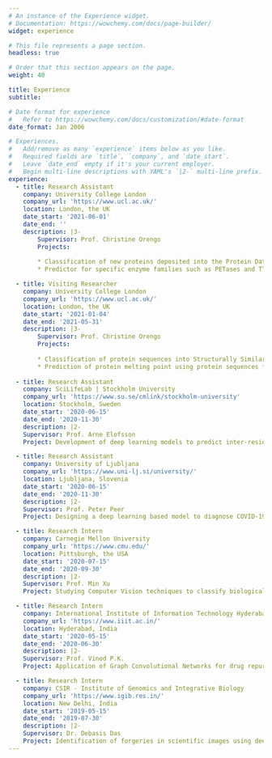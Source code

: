 ```yaml
---
# An instance of the Experience widget.
# Documentation: https://wowchemy.com/docs/page-builder/
widget: experience

# This file represents a page section.
headless: true

# Order that this section appears on the page.
weight: 40

title: Experience
subtitle:

# Date format for experience
#   Refer to https://wowchemy.com/docs/customization/#date-format
date_format: Jan 2006

# Experiences.
#   Add/remove as many `experience` items below as you like.
#   Required fields are `title`, `company`, and `date_start`.
#   Leave `date_end` empty if it's your current employer.
#   Begin multi-line descriptions with YAML's `|2-` multi-line prefix.
experience:
  - title: Research Assistant
    company: University College London
    company_url: 'https://www.ucl.ac.uk/'
    location: London, the UK
    date_start: '2021-06-01'
    date_end: ''
    description: |3-
        Supervisor: Prof. Christine Orengo
        Projects:
            
        * Classification of new proteins deposited into the Protein Data Bank into CATH superfamilies [In collaboration with Dr. Sameer Velankar's Lab, EMBL-EBI & Prof. Burkhard Rost's Lab, Technical University Munich]
        * Predictor for specific enzyme families such as PETases and TTS Enzymes [In collaboration with Prof. Janet Thornton's Lab, EMBL-EBI & Prof. Anne Osbourn's Lab, the John Innes Institute]

  - title: Visiting Researcher
    company: University College London
    company_url: 'https://www.ucl.ac.uk/'
    location: London, the UK
    date_start: '2021-01-04'
    date_end: '2021-05-31'
    description: |3-
        Supervisor: Prof. Christine Orengo
        Projects:
        
        * Classification of protein sequences into Structurally Similar Groups (SSGs) using the data from CATH v4.3.0 [In Collaboration with Prof. Burkhard Rost's Lab, Technical University Munich]
        * Prediction of protein melting point using protein sequences from the BRENDA database [In collaboration with Prof. Florian Hollfelder's Lab, Cambridge University]
        
  - title: Research Assistant
    company: SciLifeLab | Stockholm University
    company_url: 'https://www.su.se/cmlink/stockholm-university'
    location: Stockholm, Sweden
    date_start: '2020-06-15'
    date_end: '2020-11-30'
    description: |2-
    Supervisor: Prof. Arne Elofsson
    Project: Development of deep learning models to predict inter-residue distances in a protein using features extracted from the Multiple Sequence Alignment (MSA)

  - title: Research Assistant
    company: University of Ljubljana
    company_url: 'https://www.uni-lj.si/university/'
    location: Ljubljana, Slovenia
    date_start: '2020-06-15'
    date_end: '2020-11-30'
    description: |2-
    Supervisor: Prof. Peter Peer
    Project: Designing a deep learning based model to diagnose COVID-19 from Chest X-Ray (CXR) data 

  - title: Research Intern
    company: Carnegie Mellon University
    company_url: 'https://www.cmu.edu/'
    location: Pittsburgh, the USA
    date_start: '2020-07-15'
    date_end: '2020-09-30'
    description: |2-
    Supervisor: Prof. Min Xu
    Project: Studying Computer Vision techniques to classify biological molecules in a Cryo-ET tomogram

  - title: Research Intern
    company: International Institute of Information Technology Hyderabad
    company_url: 'https://www.iiit.ac.in/'
    location: Hyderabad, India
    date_start: '2020-05-15'
    date_end: '2020-06-30'
    description: |2-
    Supervisor: Prof. Vinod P.K.
    Project: Application of Graph Convolutional Networks for drug repurposing

  - title: Research Intern
    company: CSIR - Institute of Genomics and Integrative Biology
    company_url: 'https://www.igib.res.in/'
    location: New Delhi, India
    date_start: '2019-05-15'
    date_end: '2019-07-30'
    description: |2-
    Supervisor: Dr. Debasis Das
    Project: Identification of forgeries in scientific images using deep learning techniques
---
```

